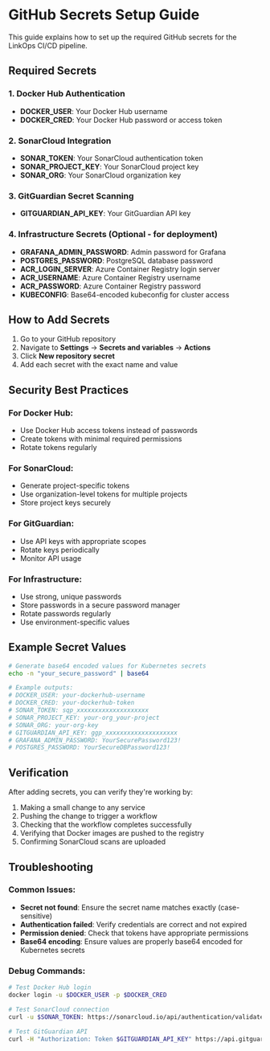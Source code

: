# GitHub Secrets Setup Guide

This guide explains how to set up the required GitHub secrets for the LinkOps CI/CD pipeline.

## Required Secrets

### 1. Docker Hub Authentication

- **DOCKER_USER**: Your Docker Hub username
- **DOCKER_CRED**: Your Docker Hub password or access token

### 2. SonarCloud Integration

- **SONAR_TOKEN**: Your SonarCloud authentication token
- **SONAR_PROJECT_KEY**: Your SonarCloud project key
- **SONAR_ORG**: Your SonarCloud organization key

### 3. GitGuardian Secret Scanning

- **GITGUARDIAN_API_KEY**: Your GitGuardian API key

### 4. Infrastructure Secrets (Optional - for deployment)

- **GRAFANA_ADMIN_PASSWORD**: Admin password for Grafana
- **POSTGRES_PASSWORD**: PostgreSQL database password
- **ACR_LOGIN_SERVER**: Azure Container Registry login server
- **ACR_USERNAME**: Azure Container Registry username
- **ACR_PASSWORD**: Azure Container Registry password
- **KUBECONFIG**: Base64-encoded kubeconfig for cluster access

## How to Add Secrets

1. Go to your GitHub repository
2. Navigate to **Settings** → **Secrets and variables** → **Actions**
3. Click **New repository secret**
4. Add each secret with the exact name and value

## Security Best Practices

### For Docker Hub:

- Use Docker Hub access tokens instead of passwords
- Create tokens with minimal required permissions
- Rotate tokens regularly

### For SonarCloud:

- Generate project-specific tokens
- Use organization-level tokens for multiple projects
- Store project keys securely

### For GitGuardian:

- Use API keys with appropriate scopes
- Rotate keys periodically
- Monitor API usage

### For Infrastructure:

- Use strong, unique passwords
- Store passwords in a secure password manager
- Rotate passwords regularly
- Use environment-specific values

## Example Secret Values

```bash
# Generate base64 encoded values for Kubernetes secrets
echo -n "your_secure_password" | base64

# Example outputs:
# DOCKER_USER: your-dockerhub-username
# DOCKER_CRED: your-dockerhub-token
# SONAR_TOKEN: sqp_xxxxxxxxxxxxxxxxxxxx
# SONAR_PROJECT_KEY: your-org_your-project
# SONAR_ORG: your-org-key
# GITGUARDIAN_API_KEY: ggp_xxxxxxxxxxxxxxxxxxxx
# GRAFANA_ADMIN_PASSWORD: YourSecurePassword123!
# POSTGRES_PASSWORD: YourSecureDBPassword123!
```

## Verification

After adding secrets, you can verify they're working by:

1. Making a small change to any service
2. Pushing the change to trigger a workflow
3. Checking that the workflow completes successfully
4. Verifying that Docker images are pushed to the registry
5. Confirming SonarCloud scans are uploaded

## Troubleshooting

### Common Issues:

- **Secret not found**: Ensure the secret name matches exactly (case-sensitive)
- **Authentication failed**: Verify credentials are correct and not expired
- **Permission denied**: Check that tokens have appropriate permissions
- **Base64 encoding**: Ensure values are properly base64 encoded for Kubernetes secrets

### Debug Commands:

```bash
# Test Docker Hub login
docker login -u $DOCKER_USER -p $DOCKER_CRED

# Test SonarCloud connection
curl -u $SONAR_TOKEN: https://sonarcloud.io/api/authentication/validate

# Test GitGuardian API
curl -H "Authorization: Token $GITGUARDIAN_API_KEY" https://api.gitguardian.com/v1/health
```
